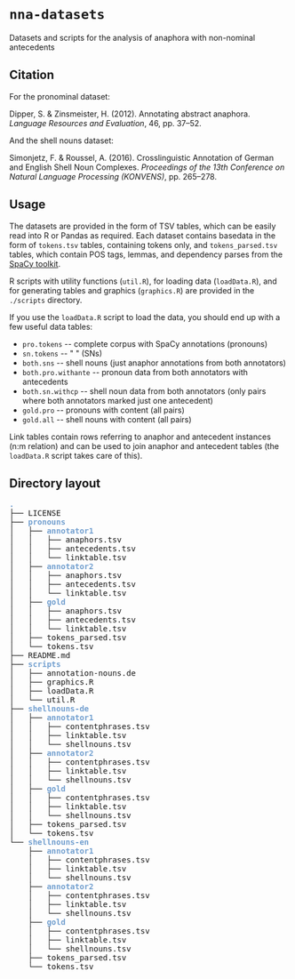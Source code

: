 # `nna-datasets`
Datasets and scripts for the analysis of anaphora with non-nominal antecedents

## Citation

For the pronominal dataset:

Dipper, S. & Zinsmeister, H. (2012). Annotating abstract anaphora. *Language Resources and Evaluation*, 46, pp. 37&ndash;52.

And the shell nouns dataset:

Simonjetz, F. & Roussel, A. (2016). Crosslinguistic Annotation of German and English Shell Noun Complexes. *Proceedings of the 13th Conference on Natural Language Processing (KONVENS)*, pp. 265&ndash;278.



## Usage


The datasets are provided in the form of TSV tables, which can be easily read
into R or Pandas as required. Each dataset contains basedata in the form of
`tokens.tsv` tables, containing tokens only, and `tokens_parsed.tsv` tables,
which contain POS tags, lemmas, and dependency parses from the [SpaCy
toolkit](https://spacy.io).

R scripts with utility functions (`util.R`), for loading data (`loadData.R`), and for generating tables and graphics (`graphics.R`) are provided in the `./scripts` directory.

If you use the `loadData.R` script to load the data, you should end up with a few useful data tables:
* `pro.tokens` -- complete corpus with SpaCy annotations (pronouns)
* `sn.tokens` -- "    " (SNs)
* `both.sns` -- shell nouns (just anaphor annotations from both annotators)
* `both.pro.withante` -- pronoun data from both annotators with antecedents
* `both.sn.withcp` -- shell noun data from both annotators (only pairs where both annotators marked just one antecedent)
* `gold.pro` -- pronouns with content (all pairs)
* `gold.all` -- shell nouns with content (all pairs)



Link tables contain rows referring to anaphor and antecedent instances (n:m
relation) and can be used to join anaphor and antecedent tables (the `loadData.R` script takes care of this).




## Directory layout

<pre><font color="#729FCF"><b>.</b></font>
├── LICENSE
├── <font color="#729FCF"><b>pronouns</b></font>
│   ├── <font color="#729FCF"><b>annotator1</b></font>
│   │   ├── anaphors.tsv
│   │   ├── antecedents.tsv
│   │   └── linktable.tsv
│   ├── <font color="#729FCF"><b>annotator2</b></font>
│   │   ├── anaphors.tsv
│   │   ├── antecedents.tsv
│   │   └── linktable.tsv
│   ├── <font color="#729FCF"><b>gold</b></font>
│   │   ├── anaphors.tsv
│   │   ├── antecedents.tsv
│   │   └── linktable.tsv
│   ├── tokens_parsed.tsv
│   └── tokens.tsv
├── README.md
├── <font color="#729FCF"><b>scripts</b></font>
│   ├── annotation-nouns.de
│   ├── graphics.R
│   ├── loadData.R
│   └── util.R
├── <font color="#729FCF"><b>shellnouns-de</b></font>
│   ├── <font color="#729FCF"><b>annotator1</b></font>
│   │   ├── contentphrases.tsv
│   │   ├── linktable.tsv
│   │   └── shellnouns.tsv
│   ├── <font color="#729FCF"><b>annotator2</b></font>
│   │   ├── contentphrases.tsv
│   │   ├── linktable.tsv
│   │   └── shellnouns.tsv
│   ├── <font color="#729FCF"><b>gold</b></font>
│   │   ├── contentphrases.tsv
│   │   ├── linktable.tsv
│   │   └── shellnouns.tsv
│   ├── tokens_parsed.tsv
│   └── tokens.tsv
└── <font color="#729FCF"><b>shellnouns-en</b></font>
    ├── <font color="#729FCF"><b>annotator1</b></font>
    │   ├── contentphrases.tsv
    │   ├── linktable.tsv
    │   └── shellnouns.tsv
    ├── <font color="#729FCF"><b>annotator2</b></font>
    │   ├── contentphrases.tsv
    │   ├── linktable.tsv
    │   └── shellnouns.tsv
    ├── <font color="#729FCF"><b>gold</b></font>
    │   ├── contentphrases.tsv
    │   ├── linktable.tsv
    │   └── shellnouns.tsv
    ├── tokens_parsed.tsv
    └── tokens.tsv
</pre>